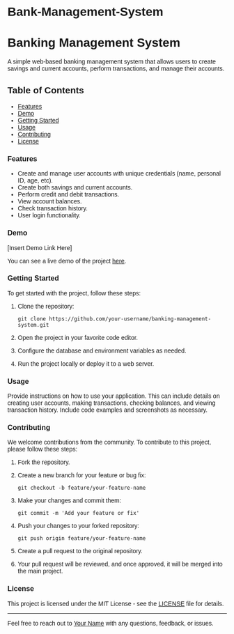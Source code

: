 # Bank-Management-System
<!DOCTYPE html>
<html>
<head>
  <title>Banking Management System README</title>
  <style>
    body {
      font-family: Arial, sans-serif;
      margin: 20px;
    }
  </style>
</head>
<body>
  <h1>Banking Management System</h1>
  <p>A simple web-based banking management system that allows users to create savings and current accounts, perform transactions, and manage their accounts.</p>

  ## Table of Contents
  - [Features](#features)
  - [Demo](#demo)
  - [Getting Started](#getting-started)
  - [Usage](#usage)
  - [Contributing](#contributing)
  - [License](#license)

  ### Features
  - Create and manage user accounts with unique credentials (name, personal ID, age, etc).
  - Create both savings and current accounts.
  - Perform credit and debit transactions.
  - View account balances.
  - Check transaction history.
  - User login functionality.

  ### Demo
  [Insert Demo Link Here]

  You can see a live demo of the project [here](#).

  ### Getting Started
  To get started with the project, follow these steps:

  1. Clone the repository:
     ```
     git clone https://github.com/your-username/banking-management-system.git
     ```

  2. Open the project in your favorite code editor.

  3. Configure the database and environment variables as needed.

  4. Run the project locally or deploy it to a web server.

  ### Usage
  Provide instructions on how to use your application. This can include details on creating user accounts, making transactions, checking balances, and viewing transaction history. Include code examples and screenshots as necessary.

  ### Contributing
  We welcome contributions from the community. To contribute to this project, please follow these steps:

  1. Fork the repository.

  2. Create a new branch for your feature or bug fix:
     ```
     git checkout -b feature/your-feature-name
     ```

  3. Make your changes and commit them:
     ```
     git commit -m 'Add your feature or fix'
     ```

  4. Push your changes to your forked repository:
     ```
     git push origin feature/your-feature-name
     ```

  5. Create a pull request to the original repository.

  6. Your pull request will be reviewed, and once approved, it will be merged into the main project.

  ### License
  This project is licensed under the MIT License - see the [LICENSE](LICENSE) file for details.

  ---

  Feel free to reach out to [Your Name](mailto:your.email@example.com) with any questions, feedback, or issues.

</body>
</html>
